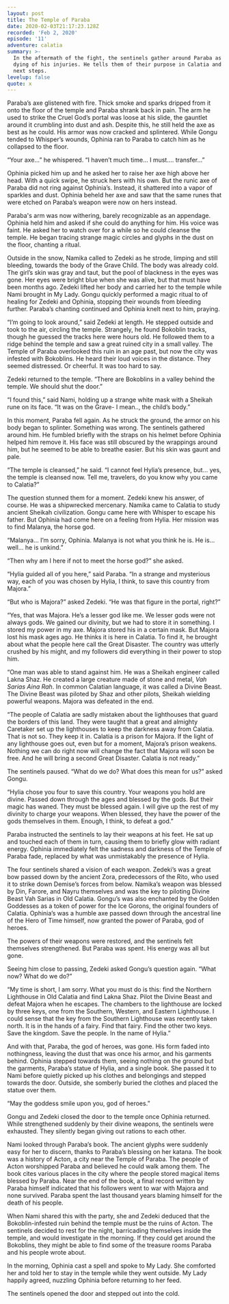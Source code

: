 ```yaml
---
layout: post
title: The Temple of Paraba
date: 2020-02-03T21:17:23.128Z
recorded: 'Feb 2, 2020'
episode: '11'
adventure: calatia
summary: >-
  In the aftermath of the fight, the sentinels gather around Paraba as he lays
  dying of his injuries. He tells them of their purpose in Calatia and their
  next steps.
levelup: false
quote: x
---
```

Paraba’s axe glistened with fire. Thick smoke and sparks dripped from it onto the floor of the temple and Paraba shrank back in pain. The arm he used to strike the Cruel God’s portal was loose at his slide, the gauntlet around it crumbling into dust and ash. Despite this, he still held the axe as best as he could. His armor was now cracked and splintered. While Gongu tended to Whisper’s wounds, Ophinia ran to Paraba to catch him as he collapsed to the floor.

“Your axe…” he whispered. “I haven’t much time… I must…. transfer…”

Ophinia picked him up and he asked her to raise her axe high above her head. With a quick swipe, he struck hers with his own. But the runic axe of Paraba did not ring against Ophinia’s. Instead, it shattered into a vapor of sparkles and dust. Ophinia beheld her axe and saw that the same runes that were etched on Paraba’s weapon were now on hers instead.

Paraba's arm was now withering, barely recognizable as an appendage. Ophinia held him and asked if she could do anything for him. His voice was faint. He asked her to watch over for a while so he could cleanse the temple. He began tracing strange magic circles and glyphs in the dust on the floor, chanting a ritual.

Outside in the snow, Namika called to Zedeki as he strode, limping and still bleeding, towards the body of the Grave Child. The body was already cold. The girl’s skin was gray and taut, but the pool of blackness in the eyes was gone. Her eyes were bright blue when she was alive, but that must have been months ago. Zedeki lifted her body and carried her to the temple while Nami brought in My Lady. Gongu quickly performed a magic ritual to of healing for Zedeki and Ophinia, stopping their wounds from bleeding further. Paraba’s chanting continued and Ophinia knelt next to him, praying.

“I’m going to look around,” said Zedeki at length. He stepped outside and took to the air, circling the temple. Strangely, he found Bokoblin tracks, though he guessed the tracks here were hours old. He followed them to a ridge behind the temple and saw a great ruined city in a small valley. The Temple of Paraba overlooked this ruin in an age past, but now the city was infested with Bokoblins. He heard their loud voices in the distance. They seemed distressed. Or cheerful. It was too hard to say.

Zedeki returned to the temple. “There are Bokoblins in a valley behind the temple. We should shut the door.”

“I found this,” said Nami, holding up a strange white mask with a Sheikah rune on its face. “It was on the Grave- I mean.., the child’s body.”

In this moment, Paraba fell again. As he struck the ground, the armor on his body began to splinter. Something was wrong. The sentinels gathered around him. He fumbled briefly with the straps on his helmet before Ophinia helped him remove it. His face was still obscured by the wrappings around him, but he seemed to be able to breathe easier. But his skin was gaunt and pale.

“The temple is cleansed,” he said. “I cannot feel Hylia’s presence, but… yes, the temple is cleansed now. Tell me, travelers, do you know why you came to Calatia?”

The question stunned them for a moment. Zedeki knew his answer, of course. He was a shipwrecked mercenary. Namika came to Calatia to study ancient Sheikah civilization. Gongu came here with Whisper to escape his father. But Ophinia had come here on a feeling from Hylia. Her mission was to find Malanya, the horse god.

“Malanya… I’m sorry, Ophinia. Malanya is not what you think he is. He is… well… he is unkind.”

“Then why am I here if not to meet the horse god?” she asked.

“Hylia guided all of you here,” said Paraba. “In a strange and mysterious way, each of you was chosen by Hylia, I think, to save this country from Majora.”

“But who is Majora?” asked Zedeki. “He was that figure in the portal, right?”

“Yes, that was Majora. He’s a lesser god like me. We lesser gods were not always gods. We gained our divinity, but we had to store it in something. I stored my power in my axe. Majora stored his in a certain mask. But Majora lost his mask ages ago. He thinks it is here in Calatia. To find it, he brought about what the people here call the Great Disaster. The country was utterly crushed by his might, and my followers did everything in their power to stop him.

“One man was able to stand against him. He was a Sheikah engineer called Lakna Shaz. He created a large creature made of stone and metal, *Vah Sarias Aina Rah*. In common Calatian language, it was called a Divine Beast. The Divine Beast was piloted by Shaz and other pilots, Sheikah wielding powerful weapons. Majora was defeated in the end.

“The people of Calatia are sadly mistaken about the lighthouses that guard the borders of this land. They were taught that a great and almighty Caretaker set up the lighthouses to keep the darkness away from Calatia. That is not so. They keep it in. Calatia is a prison for Majora. If the light of any lighthouse goes out, even but for a moment, Majora’s prison weakens. Nothing we can do right now will change the fact that Majora will soon be free. And he will bring a second Great Disaster. Calatia is not ready.”

The sentinels paused. “What do we do? What does this mean for us?” asked Gongu.

“Hylia chose you four to save this country. Your weapons you hold are divine. Passed down through the ages and blessed by the gods. But their magic has waned. They must be blessed again. I will give up the rest of my divinity to charge your weapons. When blessed, they have the power of the gods themselves in them. Enough, I think, to defeat a god.”

Paraba instructed the sentinels to lay their weapons at his feet. He sat up and touched each of them in turn, causing them to briefly glow with radiant energy. Ophinia immediately felt the sadness and darkness of the Temple of Paraba fade, replaced by what was unmistakably the presence of Hylia.

The four sentinels shared a vision of each weapon. Zedeki’s was a great bow passed down by the ancient Zora, predecessors of the Rito, who used it to strike down Demise’s forces from below. Namika’s weapon was blessed by Din, Farore, and Nayru themselves and was the key to piloting Divine Beast Vah Sarias in Old Calatia. Gongu’s was also enchanted by the Golden Goddesses as a token of power for the Ice Gorons, the original founders of Calatia. Ophinia’s was a humble axe passed down through the ancestral line of the Hero of Time himself, now granted the power of Paraba, god of heroes.

The powers of their weapons were restored, and the sentinels felt themselves strengthened. But Paraba was spent. His energy was all but gone.

Seeing him close to passing, Zedeki asked Gongu’s question again. “What now? What do we do?”

“My time is short, I am sorry. What you must do is this: find the Northern Lighthouse in Old Calatia and find Lakna Shaz. Pilot the Divine Beast and defeat Majora when he escapes. The chambers to the lighthouse are locked by three keys, one from the Southern, Western, and Eastern Lighthouse. I could sense that the key from the Southern Lighthouse was recently taken north. It is in the hands of a fairy. Find that fairy. Find the other two keys. Save the kingdom. Save the people. In the name of Hylia.”

And with that, Paraba, the god of heroes, was gone. His form faded into nothingness, leaving the dust that was once his armor, and his garments behind. Ophinia stepped towards them, seeing nothing on the ground but the garments, Paraba’s statue of Hylia, and a single book. She passed it to Nami before quietly picked up his clothes and belongings and stepped towards the door. Outside, she somberly buried the clothes and placed the statue over them.

“May the goddess smile upon you, god of heroes.”

Gongu and Zedeki closed the door to the temple once Ophinia returned. While strengthened suddenly by their divine weapons, the sentinels were exhausted. They silently began giving out rations to each other.

Nami looked through Paraba’s book. The ancient glyphs were suddenly easy for her to discern, thanks to Paraba’s blessing on her katana. The book was a history of Acton, a city near the Temple of Paraba. The people of Acton worshipped Paraba and believed he could walk among them. The book cites various places in the city where the people stored magical items blessed by Paraba. Near the end of the book, a final record written by Paraba himself indicated that his followers went to war with Majora and none survived. Paraba spent the last thousand years blaming himself for the death of his people.

When Nami shared this with the party, she and Zedeki deduced that the Bokoblin-infested ruin behind the temple must be the ruins of Acton. The sentinels decided to rest for the night, barricading themselves inside the temple, and would investigate in the morning. If they could get around the Bokoblins, they might be able to find some of the treasure rooms Paraba and his people wrote about.

In the morning, Ophinia cast a spell and spoke to My Lady. She comforted her and told her to stay in the temple while they went outside. My Lady happily agreed, nuzzling Ophinia before returning to her feed.

The sentinels opened the door and stepped out into the cold.
